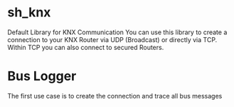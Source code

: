 # sh_knx

Default Library for KNX Communication
You can use this library to create a connection to your KNX Router via UDP (Broadcast) or directly via TCP. Within TCP you can also connect to secured Routers.

# Bus Logger

The first use case is to create the connection and trace all bus messages
